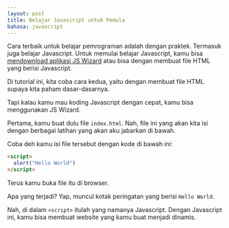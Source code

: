 ```yaml
---
layout: post
title: Belajar Javascript untuk Pemula
bahasa: javascript
---
```


Cara terbaik untuk belajar pemrograman adalah dengan praktek. Termasuk juga belajar Javascript. Untuk memulai belajar Javascript, kamu bisa [mendownload aplikasi JS Wizard](https://apkzen.github.io/js-wizard.html) atau bisa dengan membuat file HTML yang berisi Javascript.

Di tutorial ini, kita coba cara kedua, yaitu dengan membuat file HTML supaya kita paham dasar-dasarnya.

Tapi kalau kamu mau koding Javascript dengan cepat, kamu bisa menggunakan JS Wizard.

Pertama, kamu buat dulu file `index.html`. Nah, file ini yang akan kita isi dengan berbagai latihan yang akan aku jabarkan di bawah.

Coba deh kamu isi file tersebut dengan kode di bawah ini:

```html
<script>
  alert("Hello World")
</script>
```

Terus kamu buka file itu di browser.

Apa yang terjadi? Yap, muncul kotak peringatan yang berisi `Hello World`.

Nah, di dalam `<script>` itulah yang namanya Javascript. Dengan Javascript ini, kamu bisa membuat website yang kamu buat menjadi dinamis.

